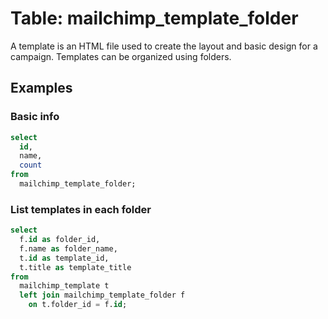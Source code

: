 # Table: mailchimp_template_folder

A template is an HTML file used to create the layout and basic design for a campaign. Templates can be organized using folders.

## Examples

### Basic info

```sql
select
  id,
  name,
  count
from
  mailchimp_template_folder;
```

### List templates in each folder

```sql
select
  f.id as folder_id,
  f.name as folder_name,
  t.id as template_id,
  t.title as template_title
from
  mailchimp_template t
  left join mailchimp_template_folder f
    on t.folder_id = f.id;
```